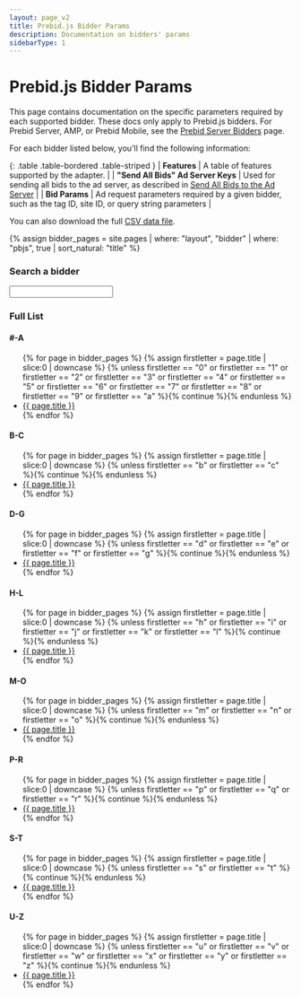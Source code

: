 ```yaml
---
layout: page_v2
title: Prebid.js Bidder Params
description: Documentation on bidders' params
sidebarType: 1
---
```


# Prebid.js Bidder Params

This page contains documentation on the specific parameters required by each supported bidder.
These docs only apply to Prebid.js bidders. For Prebid Server, AMP, or Prebid Mobile, see the
[Prebid Server Bidders](/dev-docs/pbs-bidders.html) page.

For each bidder listed below, you'll find the following information:

{: .table .table-bordered .table-striped }
| **Features**                     | A table of features supported by the adapter.  |
| **"Send All Bids" Ad Server Keys**  | Used for sending all bids to the ad server, as described in [Send All Bids to the Ad Server]({{site.baseurl}}/adops/send-all-bids-adops.html) |
| **Bid Params**                      | Ad request parameters required by a given bidder, such as the tag ID, site ID, or query string parameters                                     |

You can also download the full <a href="/dev-docs/bidder-data.csv" download>CSV data file</a>.


{% assign bidder_pages = site.pages | where: "layout", "bidder" | where: "pbjs", true | sort_natural: "title" %}

### Search a bidder

<input type="text" id="autocomplete-filter" class="autocomplete-filter">
<script src="https://cdnjs.cloudflare.com/ajax/libs/awesomplete/1.1.5/awesomplete.min.js" integrity="sha512-HcBl0GSJvt4Qecm4srHapirUx0HJDi2zYXm6KUKNNUGdTIN9cBwakVZHWmRVj4MKgy1AChqhWGYcMDbRKgO0zg==" crossorigin="anonymous"></script>
<script>
var AutocompleteList = [{% for page in bidder_pages %}{ label: '{{ page.title }}', value: '/dev-docs/bidders/{{ page.biddercode }}' },{% endfor %}];
</script>
<script src="{{site.baseurl}}/assets/js/autocomplete.js"></script>
<div class="c-bidder-list-group" markdown="1">

### Full List

#### #-A
<ul class="c-bidder-list">
{% for page in bidder_pages %}
  {% assign firstletter = page.title | slice:0 | downcase %}
  {% unless firstletter == "0" or firstletter == "1" or firstletter == "2" or firstletter == "3" or firstletter == "4" or firstletter == "5" or firstletter == "6" or firstletter == "7" or firstletter == "8" or firstletter == "9" or firstletter == "a" %}{% continue %}{% endunless %}
  <li>
  <a href="bidders/{{ page.biddercode }}">{{ page.title }}</a>
  </li>
{% endfor %}
</ul>

#### B-C
<ul class="c-bidder-list">
{% for page in bidder_pages %}
  {% assign firstletter = page.title | slice:0 | downcase %}
  {% unless firstletter == "b" or firstletter == "c" %}{% continue %}{% endunless %}
  <li>
  <a href="bidders/{{ page.biddercode }}">{{ page.title }}</a>
  </li>
{% endfor %}
</ul>

#### D-G
<ul class="c-bidder-list">
{% for page in bidder_pages %}
  {% assign firstletter = page.title | slice:0 | downcase %}
  {% unless firstletter == "d" or firstletter == "e" or firstletter == "f" or firstletter == "g" %}{% continue %}{% endunless %}
  <li>
  <a href="bidders/{{ page.biddercode }}">{{ page.title }}</a>
  </li>
{% endfor %}
</ul>

#### H-L
<ul class="c-bidder-list">
{% for page in bidder_pages %}
  {% assign firstletter = page.title | slice:0 | downcase %}
  {% unless firstletter == "h" or firstletter == "i" or firstletter == "j" or firstletter == "k" or firstletter == "l" %}{% continue %}{% endunless %}
  <li>
  <a href="bidders/{{ page.biddercode }}">{{ page.title }}</a>
  </li>
{% endfor %}
</ul>

#### M-O
<ul class="c-bidder-list">
{% for page in bidder_pages %}
  {% assign firstletter = page.title | slice:0 | downcase %}
  {% unless firstletter == "m" or firstletter == "n" or firstletter == "o" %}{% continue %}{% endunless %}
  <li>
  <a href="bidders/{{ page.biddercode }}">{{ page.title }}</a>
  </li>
{% endfor %}
</ul>

#### P-R
<ul class="c-bidder-list">
{% for page in bidder_pages %}
  {% assign firstletter = page.title | slice:0 | downcase %}
  {% unless firstletter == "p" or firstletter == "q" or firstletter == "r" %}{% continue %}{% endunless %}
  <li>
  <a href="bidders/{{ page.biddercode }}">{{ page.title }}</a>
  </li>
{% endfor %}
</ul>

#### S-T
<ul class="c-bidder-list">
{% for page in bidder_pages %}
  {% assign firstletter = page.title | slice:0 | downcase %}
  {% unless firstletter == "s" or firstletter == "t" %}{% continue %}{% endunless %}
  <li>
  <a href="bidders/{{ page.biddercode }}">{{ page.title }}</a>
  </li>
{% endfor %}
</ul>

#### U-Z
<ul class="c-bidder-list">
{% for page in bidder_pages %}
  {% assign firstletter = page.title | slice:0 | downcase %}
  {% unless firstletter == "u" or firstletter == "v" or firstletter == "w" or firstletter == "x" or firstletter == "y" or firstletter == "z" %}{% continue %}{% endunless %}
  <li>
  <a href="bidders/{{ page.biddercode }}">{{ page.title }}</a>
  </li>
{% endfor %}
</ul>
</div>
